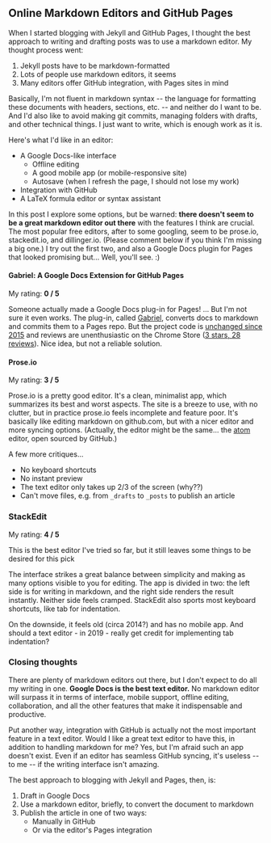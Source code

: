 ## Online Markdown Editors and GitHub Pages

When I started blogging with Jekyll and GitHub Pages, I thought the best approach to writing and drafting posts was to use a markdown editor. My thought process went:
1. Jekyll posts have to be markdown-formatted
3. Lots of people use markdown editors, it seems
4. Many editors offer GitHub integration, with Pages sites in mind

Basically, I'm not fluent in markdown syntax -- the language for formatting these documents with headers, sections, etc. -- and neither do I want to be. And I'd also like to avoid making git commits, managing folders with drafts, and other technical things. I just want to write, which is enough work as it is. 

Here's what I'd like in an editor:
- A Google Docs-like interface
	- Offline editing
	- A good mobile app (or mobile-responsive site)
	- Autosave (when I refresh the page, I should not lose my work)
- Integration with GitHub
- A LaTeX formula editor or syntax assistant

In this post I explore some options, but be warned: **there doesn't seem to be a great markdown editor out there** with the features I think are crucial. The most popular free editors, after to some googling, seem to be prose.io, stackedit.io, and dillinger.io. (Please comment below if you think I'm missing a big one.) I try out the first two, and also a Google Docs plugin for Pages that looked promising but... Well, you'll see. :)

#### Gabriel: A Google Docs Extension for GitHub Pages
My rating: **0 / 5**

Someone actually made a Google Docs plug-in for Pages! ... But I'm not sure it even works. The plug-in, called [Gabriel](https://educ.io/extensions/gabriel), converts docs to markdown and commits them to a Pages repo. But the project code is [unchanged since 2015](https://github.com/thiscouldbejd/Gabriel) and reviews are unenthusiastic on the Chrome Store ([3 stars, 28 reviews](https://chrome.google.com/webstore/detail/gabriel/okimajjeocnndpifeelaajdebkkbckff)). Nice idea, but not a reliable solution.


#### Prose.io

My rating: **3 / 5** 

Prose.io is a pretty good editor. It's a clean, minimalist app, which summarizes its best and worst aspects. The site is a breeze to use, with no clutter, but in practice prose.io feels incomplete and feature poor. It's basically like editing markdown on github.com, but with a nicer editor and more syncing options. (Actually, the editor might be the same... the [atom](atom.io) editor, open sourced by GitHub.)

A few more critiques...
- No keyboard shortcuts
- No instant preview
- The text editor only takes up 2/3 of the screen (why??)
- Can't move files, e.g. from `_drafts` to `_posts` to publish an article

### StackEdit

My rating: **4 / 5** 

This is the best editor I've tried so far, but it still leaves some things to be desired for this pick 

The interface strikes a great balance between simplicity and making as many options visible to you for editing. The app is divided in two: the left side is for writing in markdown, and the right side renders the result instantly. Neither side feels cramped. StackEdit also sports most keyboard shortcuts, like tab for indentation. 

On the downside, it feels old (circa 2014?) and has no mobile app. And should a text editor - in 2019 - really get credit for implementing tab indentation?

### Closing thoughts

There are plenty of markdown editors out there, but I don't expect to do all my writing in one. **Google Docs is the best text editor.** No markdown editor will surpass it in terms of interface, mobile support, offline editing, collaboration, and all the other features that make it indispensable and productive.

Put another way, integration with GitHub is actually not the most important feature in a text editor. Would I like a great text editor to have this, in addition to handling markdown for me? Yes, but I'm afraid such an app doesn't exist. Even if an editor has seamless GitHub syncing, it's useless -- to me -- if the writing interface isn't amazing.

The best approach to blogging with Jekyll and Pages, then, is:
1. Draft in Google Docs
2. Use a markdown editor, briefly, to convert the document to markdown
3. Publish the article in one of two ways:
	- Manually in GitHub
	- Or via the editor's Pages integration


<!--stackedit_data:
eyJoaXN0b3J5IjpbLTQwNzk3NTUxNiwyMTE0MzI3MTZdfQ==
-->